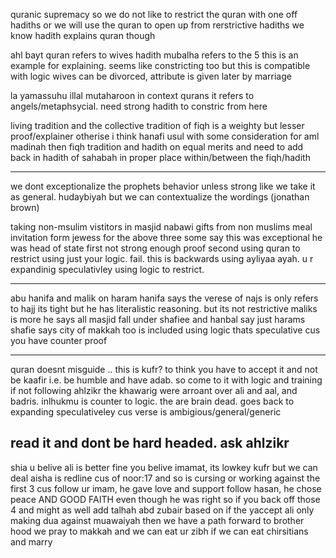 quranic supremacy
so we do not like to restrict the quran with one off hadiths
or we will use the quran to open up from rerstrictive hadiths
we know hadith explains quran though

ahl bayt
quran refers to wives
hadith mubalha refers to the 5
this is an example for explaining.
seems like constricting too but this is compatible with logic
wives can be divorced, attribute is given later by marriage

la yamassuhu illal mutaharoon
in context qurans it refers to angels/metaphsycial.
need strong hadith to constric from here

living tradition and the collective tradition of fiqh is a weighty but lesser proof/explainer
otherise i think hanafi usul with some consideration for aml madinah
then fiqh tradition and hadith on equal merits and 
need to add back in hadith of sahabah in proper place within/between the fiqh/hadith

----------------------------------------

we dont exceptionalize the prophets behavior unless strong
like we take it as general.
hudaybiyah
but we can contextualize the wordings (jonathan brown)

taking non-msulim vistitors in masjid nabawi
gifts from non muslims
meal invitation form jewess
for the above three some say this was exceptional he was head of state
first not strong enough proof
second using quran to restrict using just your logic.
fail. this is backwards
using ayliyaa ayah. u r expandinig speculativley using logic to restrict.

---------------------------------------------
abu hanifa and malik on haram
hanifa says the verese of najs is only refers to hajj
its tight but he has literalistic reasoning. but its not restrictive
maliks is more he says all masjid fall under
shafiee and hanbal say just harams 
shafie says city of makkah too is included
using logic thats speculative cus you have counter proof

--------------------------------------------
quran doesnt misguide .. this is kufr? to think
you have to accept it and not be kaafir
i.e. be humble and have adab.
so come to it with logic and training if not following ahlzikr
the khawarig were arroant over ali and aal, and badris.
inlhukmu is counter to logic. the are brain dead. 
goes back to expanding speculativeley cus verse is ambigious/general/generic

read it and dont be hard headed. ask ahlzikr
---------------------------------------------
shia
u belive ali is better fine
you belive imamat, its lowkey kufr but we can deal
aisha is redline cus of noor:17
and so is cursing or working against the first 3
cus follow ur imam, he gave love and support
follow hasan, he chose peace AND GOOD FAITH even though he was right
so if you back off those 4 and might as well add talhah abd zubair based on
if the yaccept ali only making dua against muawaiyah
then we have a path forward to brother hood
we pray to makkah and we can eat ur zibh if we can eat chirsitians and marry
